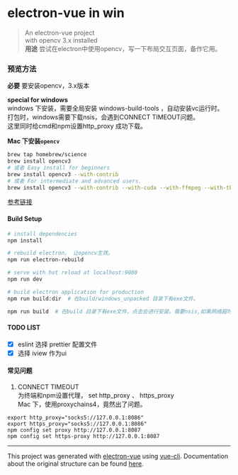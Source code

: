 # electron-vue in win  

> An electron-vue project  
> with opencv 3.x installed  
> **用途** 尝试在electron中使用opencv，写一下布局交互页面，备作它用。

### 预览方法  

**必要** 要安装opencv，3.x版本  

**special for windows**  
 windows 下安装，需要全局安装 windows-build-tools ，自动安装vc运行时。  
 打包时，windows需要下载nsis，会遇到CONNECT TIMEOUT问题。  
 这里同时给cmd和npm设置http_proxy 成功下载。

**Mac 下安装`opencv`**  

```bash
brew tap homebrew/science
brew install opencv3  
# 或者 Easy install for beginners
brew install opencv3 --with-contrib 
# 或者 For intermediate and advanced users. 
brew install opencv3 --with-contrib --with-cuda --with-ffmpeg --with-tbb --with-qt5

```

[参考链接](https://www.learnopencv.com/install-opencv-3-on-yosemite-osx-10-10-x/)  


#### Build Setup

``` bash
# install dependencies
npm install

# rebuild electron， 让opencv生效。
npm run electron-rebuild

# serve with hot reload at localhost:9080
npm run dev

# build electron application for production
npm run build:dir  # 在build/windows_unpacked 目录下有exe文件。  

npm run build  # 在build 目录下有exe文件，点击会进行安装。需要nsis,如果网络超时，可以忽略这个。


```

#### TODO LIST

- [x] eslint 选择 prettier 配置文件
- [x] 选择 iview 作为ui

#### 常见问题  

1. CONNECT TIMEOUT  
为终端和npm设置代理， set http_proxy 、 https_proxy  
Mac 下，使用proxychains4，竟然出了问题。  

```
export http_proxy="socks5://127.0.0.1:8086"
export https_proxy="socks5://127.0.0.1:8086"
npm config set proxy http://127.0.0.1:8087
npm config set https-proxy http://127.0.0.1:8087
```

---

This project was generated with [electron-vue](https://github.com/SimulatedGREG/electron-vue) using [vue-cli](https://github.com/vuejs/vue-cli). Documentation about the original structure can be found [here](https://simulatedgreg.gitbooks.io/electron-vue/content/index.html).
